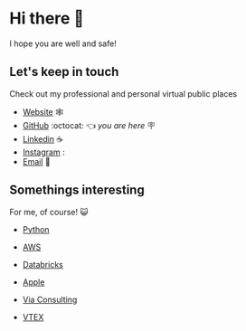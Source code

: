 # Hi there 👋

I hope you are well and safe!

## Let's keep in touch

Check out my professional and personal virtual public places

- [Website](http://mbiemann.com) 🕸️
- [GitHub](https://github.com/mbiemann) :octocat: 👈 *you are here* 🪧
- [Linkedin](https://www.linkedin.com/in/mbiemann) ☕
- [Instagram](https://www.instagram.com/mbiemann) :
- [Email](mailto:mbiemann@gmail.com) 📧

## Somethings interesting

For me, of course! 😺

- [Python](Python.md)
- [AWS](AWS.md)
- [Databricks](Databricks.md)

- [Apple](https://www.apple.com)
- [Via Consulting](https://www.viaconsulting.com.br)
- [VTEX](https://www.vtex.com)
